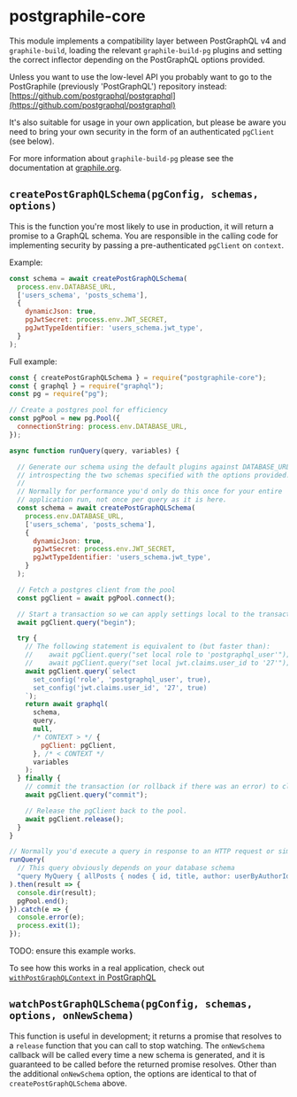 # postgraphile-core

This module implements a compatibility layer between PostGraphQL v4 and
`graphile-build`, loading the relevant `graphile-build-pg` plugins and setting
the correct inflector depending on the PostGraphQL options provided.

Unless you want to use the low-level API you probably want to go to the
PostGraphile (previously 'PostGraphQL') repository instead:
[https://github.com/postgraphql/postgraphql](https://github.com/postgraphql/postgraphql)

It's also suitable for usage in your own application, but please be aware you
need to bring your own security in the form of an authenticated `pgClient` (see
below).

For more information about `graphile-build-pg` please see the documentation at
[graphile.org](https://www.graphile.org/graphile-build-pg/introduction/).

## `createPostGraphQLSchema(pgConfig, schemas, options)`

This is the function you're most likely to use in production, it will return a
promise to a GraphQL schema. You are responsible in the calling code for
implementing security by passing a pre-authenticated `pgClient` on `context`.

Example:
```js
const schema = await createPostGraphQLSchema(
  process.env.DATABASE_URL,
  ['users_schema', 'posts_schema'],
  {
    dynamicJson: true,
    pgJwtSecret: process.env.JWT_SECRET,
    pgJwtTypeIdentifier: 'users_schema.jwt_type',
  }
);
```

Full example:

```js
const { createPostGraphQLSchema } = require("postgraphile-core");
const { graphql } = require("graphql");
const pg = require("pg");

// Create a postgres pool for efficiency
const pgPool = new pg.Pool({
  connectionString: process.env.DATABASE_URL,
});

async function runQuery(query, variables) {

  // Generate our schema using the default plugins against DATABASE_URL,
  // introspecting the two schemas specified with the options provided.
  //
  // Normally for performance you'd only do this once for your entire
  // application run, not once per query as it is here.
  const schema = await createPostGraphQLSchema(
    process.env.DATABASE_URL,
    ['users_schema', 'posts_schema'],
    {
      dynamicJson: true,
      pgJwtSecret: process.env.JWT_SECRET,
      pgJwtTypeIdentifier: 'users_schema.jwt_type',
    }
  );

  // Fetch a postgres client from the pool
  const pgClient = await pgPool.connect();

  // Start a transaction so we can apply settings local to the transaction
  await pgClient.query("begin");

  try {
    // The following statement is equivalent to (but faster than):
    //    await pgClient.query("set local role to 'postgraphql_user'");
    //    await pgClient.query("set local jwt.claims.user_id to '27'");
    await pgClient.query(`select
      set_config('role', 'postgraphql_user', true),
      set_config('jwt.claims.user_id', '27', true)
    `);
    return await graphql(
      schema,
      query,
      null,
      /* CONTEXT > */ {
        pgClient: pgClient,
      }, /* < CONTEXT */
      variables
    );
  } finally {
    // commit the transaction (or rollback if there was an error) to clear the local settings
    await pgClient.query("commit");

    // Release the pgClient back to the pool.
    await pgClient.release();
  }
}

// Normally you'd execute a query in response to an HTTP request or similar
runQuery(
  // This query obviously depends on your database schema
  "query MyQuery { allPosts { nodes { id, title, author: userByAuthorId { username } } } }"
).then(result => {
  console.dir(result);
  pgPool.end();
}).catch(e => {
  console.error(e);
  process.exit(1);
});
```

TODO: ensure this example works.

To see how this works in a real application, check out
[`withPostGraphQLContext` in
PostGraphQL](https://github.com/postgraphql/postgraphql/blob/master/src/postgraphql/withPostGraphQLContext.ts)

## `watchPostGraphQLSchema(pgConfig, schemas, options, onNewSchema)`

This function is useful in development; it returns a promise that resolves to a
`release` function that you can call to stop watching. The `onNewSchema`
callback will be called every time a new schema is generated, and it is
guaranteed to be called before the returned promise resolves. Other than the
additional `onNewSchema` option, the options are identical to that of
`createPostGraphQLSchema` above.
